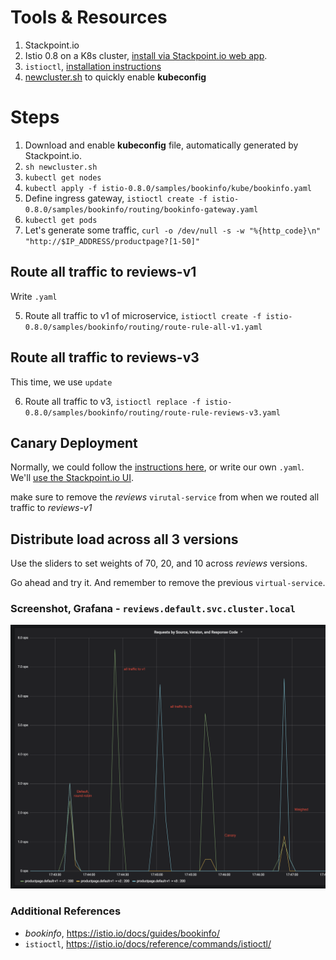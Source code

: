 # Tools & Resources
1. Stackpoint.io
2. Istio 0.8 on a K8s cluster, [install via Stackpoint.io web app](https://stackpoint.io/clusters/new?solution=istio). 
3. `istioctl`, [installation instructions](https://istio.io/docs/setup/kubernetes/quick-start/#download-and-prepare-for-the-installation)
4. [newcluster.sh](newcluster.sh) to quickly enable **kubeconfig**   

# Steps

1. Download and enable **kubeconfig** file, automatically generated by Stackpoint.io. 
2. `sh newcluster.sh` 
3. `kubectl get nodes` 
5. `kubectl apply -f istio-0.8.0/samples/bookinfo/kube/bookinfo.yaml`
6. Define ingress gateway, `istioctl create -f istio-0.8.0/samples/bookinfo/routing/bookinfo-gateway.yaml`
7. `kubectl get pods`
7. Let's generate some traffic, `curl -o /dev/null -s -w "%{http_code}\n" "http://$IP_ADDRESS/productpage?[1-50]"`

## Route all traffic to reviews-v1
Write `.yaml`

5. Route all traffic to v1 of microservice, `istioctl create -f istio-0.8.0/samples/bookinfo/routing/route-rule-all-v1.yaml`

## Route all traffic to reviews-v3
This time, we use `update`

6. Route all traffic to v3, `istioctl replace -f istio-0.8.0/samples/bookinfo/routing/route-rule-reviews-v3.yaml`

## Canary Deployment
Normally, we could follow the [instructions here]( https://istio.io/docs/tasks/traffic-management/request-routing/), or write our own `.yaml`. We'll [use the Stackpoint.io UI](https://stackpoint.io).   

 make sure to remove the *reviews* `virutal-service` from when we routed all traffic to *reviews-v1*

## Distribute load across all 3 versions
Use the sliders to set weights of 70, 20, and 10 across *reviews* versions. 

Go ahead and try it. And remember to remove the previous `virtual-service`.

### Screenshot, Grafana - `reviews.default.svc.cluster.local`
![Grafana](screenshot-grafana.png)

### Additional References
- *bookinfo*, https://istio.io/docs/guides/bookinfo/
- `istioctl`, https://istio.io/docs/reference/commands/istioctl/
